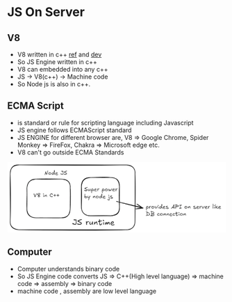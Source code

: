 # JS On Server

## V8

- V8 written in c++ [ref](https://github.com/v8/v8) and [dev](https://v8.dev/)
- So JS Engine written in c++
- V8 can embedded into any c++
- JS -> V8(c++) -> Machine code
- So Node js is also in c++.

## ECMA Script

- is standard or rule for scripting language including Javascript
- JS engine follows ECMAScript standard
- JS ENGINE for different browser are, V8 => Google Chrome, Spider Monkey => FireFox, Chakra => Microsoft edge etc.
- V8 can't go outside ECMA Standards

![node-js-1](../img/node-js-1.png)

## Computer

- Computer understands binary code
- So JS Engine code converts JS => C++(High level language) => machine code => assembly => binary code
- machine code , assembly are low level language
